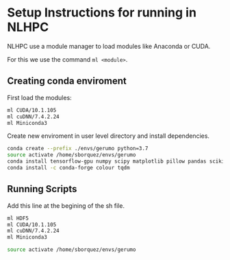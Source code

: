# Setup Instructions for running in NLHPC

NLHPC use a module manager to load modules like Anaconda or CUDA. 

For this we use the command `ml <module>`.

## Creating conda enviroment

First load the modules:

```bash
ml CUDA/10.1.105
ml cuDNN/7.4.2.24
ml Miniconda3
```

Create new enviroment in user level directory and install dependencies.

```bash
conda create --prefix ./envs/gerumo python=3.7
source activate /home/sborquez/envs/gerumo
conda install tensorflow-gpu numpy scipy matplotlib pillow pandas scikit-learn scikit-image astropy pytables seaborn pydot
conda install -c conda-forge colour tqdm
```
## Running Scripts

Add this line at the begining of the sh file.

```bash
ml HDF5
ml CUDA/10.1.105
ml cuDNN/7.4.2.24
ml Miniconda3

source activate /home/sborquez/envs/gerumo
```